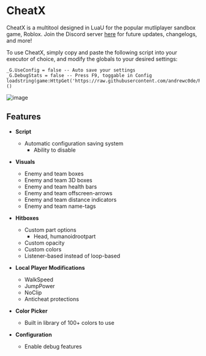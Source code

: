 # CheatX

CheatX is a multitool designed in LuaU for the popular mutliplayer sandbox game, Roblox. 
Join the Discord server [here](https://discord.gg/qBJDhNQKsJ) for future updates, changelogs, and more! 

To use CheatX, simply copy and paste the following script into your executor of choice, and modify the globals to your desired settings:

    _G.UseConfig = false -- Auto save your settings
    _G.DebugStats = false -- Press F9, toggable in Config
    loadstring(game:HttpGet('https://raw.githubusercontent.com/andrewc0de/Roblox/main/Misc/UniversalMultihack.lua'))()

![image](https://github.com/andrewc0de/CheatX/assets/127004647/dd626d2a-8547-4222-ab17-e9423febff9a)

## Features
- **Script** 
	- Automatic configuration saving system 
		- Ability to disable 

 - **Visuals** 
	 - Enemy and team boxes 
	 - Enemy and team 3D boxes 
	 - Enemy and team health bars 
	 - Enemy and team offscreen-arrows 
	 - Enemy and team distance indicators 
	 - Enemy and team name-tags 

- **Hitboxes**
	- Custom part options 
		- Head, humanoidrootpart 
	- Custom opacity 
	- Custom colors 
	- Listener-based instead of loop-based 

- **Local Player Modifications**
	- WalkSpeed
	- JumpPower
	- NoClip
	- Anticheat protections 

- **Color Picker**
	- Built in library of 100+ colors to use  

- **Configuration** 
	- Enable debug features 
